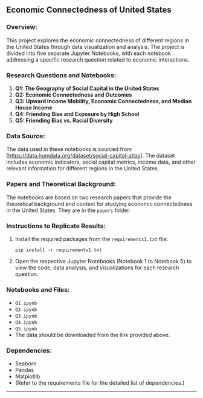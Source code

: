 ## Economic Connectedness of United States

### Overview:
This project explores the economic connectedness of different regions in the United States through data visualization and analysis. The project is divided into five separate Jupyter Notebooks, with each notebook addressing a specific research question related to economic interactions.

### Research Questions and Notebooks:
1. **Q1: The Geography of Social Capital in the United States**
2. **Q2: Economic Connectedness and Outcomes**
3. **Q3: Upward Income Mobility, Economic Connectedness, and Median House Income**
4. **Q4: Friending Bias and Exposure by High School**
5. **Q5: Friending Bias vs. Racial Diversity**

### Data Source:
The data used in these notebooks is sourced from [https://data.humdata.org/dataset/social-capital-atlas]. The dataset includes economic indicators, social capital metrics, income data, and other relevant information for different regions in the United States.

### Papers and Theoretical Background:
The notebooks are based on two research papers that provide the theoretical background and context for studying economic connectedness in the United States. They are in the `papers` folder.

### Instructions to Replicate Results:
1. Install the required packages from the `requirements1.txt` file:
   ```
   pip install -r requirements1.txt
   ```

2. Open the respective Jupyter Notebooks (Notebook 1 to Notebook 5) to view the code, data analysis, and visualizations for each research question.

### Notebooks and Files:
- `Q1.ipynb`
- `Q2.ipynb`
- `Q3.ipynb`
- `Q4.ipynb`
- `Q5.ipynb`
- The data should be downloaded from the link provided above.

### Dependencies:
- Seaborn
- Pandas
- Matplotlib
- (Refer to the requirements file for the detailed list of dependencies.)


---
